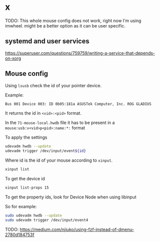 # x

TODO: This whole mouse config does not work, right now I'm using imwheel. might be a better option as it can be user specific.

## systemd and user services

<https://superuser.com/questions/759759/writing-a-service-that-depends-on-xorg>

## Mouse config

Using `lsusb` check the id of your pointer device.

Example:

```sh
Bus 001 Device 003: ID 0b05:181a ASUSTek Computer, Inc. ROG GLADIUS
```

It returns the id in `<vid>:<pid>` format.

In the `71-mouse-local.hwdb` file it has to be present in a `mouse:usb:v<vid>p<pid>:name:*:` format

To apply the settings

```sh
udevadm hwdb --update
udevadm trigger /dev/input/event${id}
```

Where id is the id of your mouse according to `xinput`.

```sh
xinput list
```

To get the device id

```sh
xinput list-props 15
```

To get the property ids, look for Device Node when using libinput

So for example:

```sh
sudo udevadm hwdb --update
sudo udevadm trigger /dev/input/event4
```

TODO:
<https://medium.com/njiuko/using-fzf-instead-of-dmenu-2780d184753f>
